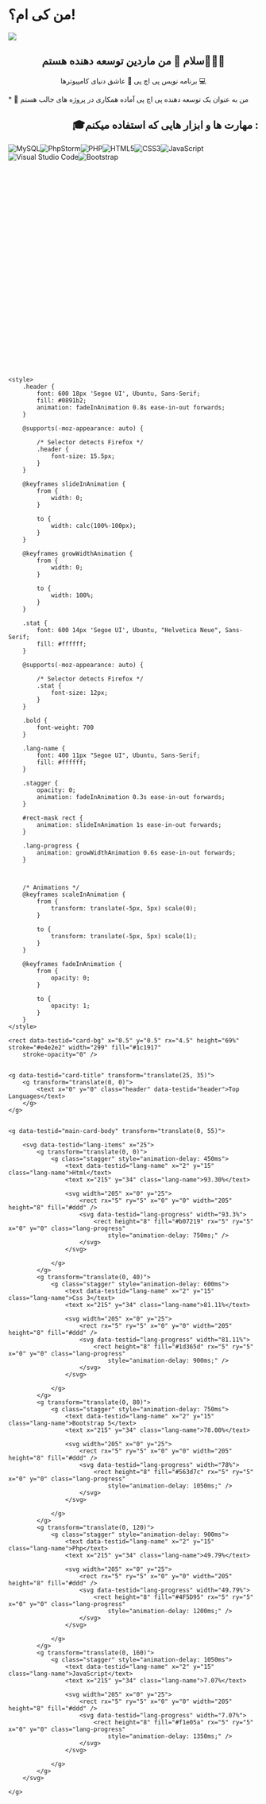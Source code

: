 # من کی ام؟!

<img align="center" src="https://github.com/Mardindeveloper/Mardindeveloper/assets/108567140/d5ad11c1-f7ed-4ef2-8080-7a833db7e59a">

<h2 align="center">سلام 👋 من ماردین توسعه دهنده هستم👨🏻‍💻</h2>

<p align="center">برنامه نویس پی اچ پی 🐘 عاشق دنیای کامپیوترها 💻</p>
*   🤝 من به عنوان یک توسعه دهنده پی اچ پی آماده همکاری در پروژه های جالب هستم

<h2 align="right">🎓مهارت ها و ابزار هایی که استفاده میکنم : </h2>

![MySQL](https://img.shields.io/badge/mysql-%2300f.svg?style=for-the-badge&logo=mysql&logoColor=white)![PhpStorm](https://img.shields.io/badge/phpstorm-143?style=for-the-badge&logo=phpstorm&logoColor=black&color=black&labelColor=darkorchid)![PHP](https://img.shields.io/badge/php-%23777BB4.svg?style=for-the-badge&logo=php&logoColor=white)![HTML5](https://img.shields.io/badge/html5-%23E34F26.svg?style=for-the-badge&logo=html5&logoColor=white)![CSS3](https://img.shields.io/badge/css3-%231572B6.svg?style=for-the-badge&logo=css3&logoColor=white)![JavaScript](https://img.shields.io/badge/javascript-%23323330.svg?style=for-the-badge&logo=javascript&logoColor=%23F7DF1E)![Visual Studio Code](https://img.shields.io/badge/Visual%20Studio%20Code-0078d7.svg?style=for-the-badge&logo=visual-studio-code&logoColor=white)![Bootstrap](https://img.shields.io/badge/bootstrap-%238511FA.svg?style=for-the-badge&logo=bootstrap&logoColor=white)

<svg xmlns="http://www.w3.org/2000/svg" width="300" height="405" viewBox="0 0 300 405" fill="none" role="img"
    aria-labelledby="descId">

    <style>
        .header {
            font: 600 18px 'Segoe UI', Ubuntu, Sans-Serif;
            fill: #0891b2;
            animation: fadeInAnimation 0.8s ease-in-out forwards;
        }

        @supports(-moz-appearance: auto) {

            /* Selector detects Firefox */
            .header {
                font-size: 15.5px;
            }
        }

        @keyframes slideInAnimation {
            from {
                width: 0;
            }

            to {
                width: calc(100%-100px);
            }
        }

        @keyframes growWidthAnimation {
            from {
                width: 0;
            }

            to {
                width: 100%;
            }
        }

        .stat {
            font: 600 14px 'Segoe UI', Ubuntu, "Helvetica Neue", Sans-Serif;
            fill: #ffffff;
        }

        @supports(-moz-appearance: auto) {

            /* Selector detects Firefox */
            .stat {
                font-size: 12px;
            }
        }

        .bold {
            font-weight: 700
        }

        .lang-name {
            font: 400 11px "Segoe UI", Ubuntu, Sans-Serif;
            fill: #ffffff;
        }

        .stagger {
            opacity: 0;
            animation: fadeInAnimation 0.3s ease-in-out forwards;
        }

        #rect-mask rect {
            animation: slideInAnimation 1s ease-in-out forwards;
        }

        .lang-progress {
            animation: growWidthAnimation 0.6s ease-in-out forwards;
        }



        /* Animations */
        @keyframes scaleInAnimation {
            from {
                transform: translate(-5px, 5px) scale(0);
            }

            to {
                transform: translate(-5px, 5px) scale(1);
            }
        }

        @keyframes fadeInAnimation {
            from {
                opacity: 0;
            }

            to {
                opacity: 1;
            }
        }
    </style>

    <rect data-testid="card-bg" x="0.5" y="0.5" rx="4.5" height="69%" stroke="#e4e2e2" width="299" fill="#1c1917"
        stroke-opacity="0" />


    <g data-testid="card-title" transform="translate(25, 35)">
        <g transform="translate(0, 0)">
            <text x="0" y="0" class="header" data-testid="header">Top Languages</text>
        </g>
    </g>


    <g data-testid="main-card-body" transform="translate(0, 55)">

        <svg data-testid="lang-items" x="25">
            <g transform="translate(0, 0)">
                <g class="stagger" style="animation-delay: 450ms">
                    <text data-testid="lang-name" x="2" y="15" class="lang-name">Html</text>
                    <text x="215" y="34" class="lang-name">93.30%</text>

                    <svg width="205" x="0" y="25">
                        <rect rx="5" ry="5" x="0" y="0" width="205" height="8" fill="#ddd" />
                        <svg data-testid="lang-progress" width="93.3%">
                            <rect height="8" fill="#b07219" rx="5" ry="5" x="0" y="0" class="lang-progress"
                                style="animation-delay: 750ms;" />
                        </svg>
                    </svg>

                </g>
            </g>
            <g transform="translate(0, 40)">
                <g class="stagger" style="animation-delay: 600ms">
                    <text data-testid="lang-name" x="2" y="15" class="lang-name">Css 3</text>
                    <text x="215" y="34" class="lang-name">81.11%</text>

                    <svg width="205" x="0" y="25">
                        <rect rx="5" ry="5" x="0" y="0" width="205" height="8" fill="#ddd" />
                        <svg data-testid="lang-progress" width="81.11%">
                            <rect height="8" fill="#1d365d" rx="5" ry="5" x="0" y="0" class="lang-progress"
                                style="animation-delay: 900ms;" />
                        </svg>
                    </svg>

                </g>
            </g>
            <g transform="translate(0, 80)">
                <g class="stagger" style="animation-delay: 750ms">
                    <text data-testid="lang-name" x="2" y="15" class="lang-name">Bootstrap 5</text>
                    <text x="215" y="34" class="lang-name">78.00%</text>

                    <svg width="205" x="0" y="25">
                        <rect rx="5" ry="5" x="0" y="0" width="205" height="8" fill="#ddd" />
                        <svg data-testid="lang-progress" width="78%">
                            <rect height="8" fill="#563d7c" rx="5" ry="5" x="0" y="0" class="lang-progress"
                                style="animation-delay: 1050ms;" />
                        </svg>
                    </svg>

                </g>
            </g>
            <g transform="translate(0, 120)">
                <g class="stagger" style="animation-delay: 900ms">
                    <text data-testid="lang-name" x="2" y="15" class="lang-name">Php</text>
                    <text x="215" y="34" class="lang-name">49.79%</text>

                    <svg width="205" x="0" y="25">
                        <rect rx="5" ry="5" x="0" y="0" width="205" height="8" fill="#ddd" />
                        <svg data-testid="lang-progress" width="49.79%">
                            <rect height="8" fill="#4F5D95" rx="5" ry="5" x="0" y="0" class="lang-progress"
                                style="animation-delay: 1200ms;" />
                        </svg>
                    </svg>

                </g>
            </g>
            <g transform="translate(0, 160)">
                <g class="stagger" style="animation-delay: 1050ms">
                    <text data-testid="lang-name" x="2" y="15" class="lang-name">JavaScript</text>
                    <text x="215" y="34" class="lang-name">7.07%</text>

                    <svg width="205" x="0" y="25">
                        <rect rx="5" ry="5" x="0" y="0" width="205" height="8" fill="#ddd" />
                        <svg data-testid="lang-progress" width="7.07%">
                            <rect height="8" fill="#f1e05a" rx="5" ry="5" x="0" y="0" class="lang-progress"
                                style="animation-delay: 1350ms;" />
                        </svg>
                    </svg>

                </g>
            </g>
        </svg>

    </g>
</svg>
